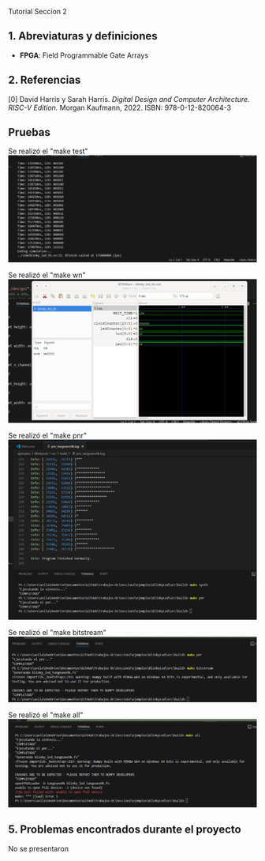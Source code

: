  Tutorial Seccion 2

## 1. Abreviaturas y definiciones
- **FPGA**: Field Programmable Gate Arrays

## 2. Referencias
[0] David Harris y Sarah Harris. *Digital Design and Computer Architecture. RISC-V Edition.* Morgan Kaufmann, 2022. ISBN: 978-0-12-820064-3

## Pruebas
Se realizó el "make test"
![Descripción de la Imagen](Imagenes/test.png)

Se realizó el "make wn"
![Descripción de la Imagen](Imagenes/wn.png)

Se realizó el "make pnr"
![Descripción de la Imagen](Imagenes/pnr.png)


Se realizó el "make bitstream"
![Descripción de la Imagen](Imagenes/bitstream.png)

Se realizó el "make all"
![Descripción de la Imagen](Imagenes/all{.png)





## 5. Problemas encontrados durante el proyecto
No se presentaron